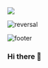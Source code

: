 <img src="https://capsule-render.vercel.app/api?type=wave&color=auto&height=300&section=header&text=GUUN%20render&fontSize=90" />

![reversal](https://capsule-render.vercel.app/api?type=rect&text=RECT&fontAlign=30&fontSize=30&desc=Use%20theme&descAlign=60&descAlignY=50&theme=radical)

![footer](https://capsule-render.vercel.app/api?section=footer)



### Hi there 👋

<!--
**GUUNNIA/GUUNNIA** is a ✨ _special_ ✨ repository because its `README.md` (this file) appears on your GitHub profile.

Here are some ideas to get you started:

- 🔭 I’m currently working on ...
- 🌱 I’m currently learning ...
- 👯 I’m looking to collaborate on ...
- 🤔 I’m looking for help with ...
- 💬 Ask me about ...
- 📫 How to reach me: ...
- 😄 Pronouns: ...
- ⚡ Fun fact: ...
-->
